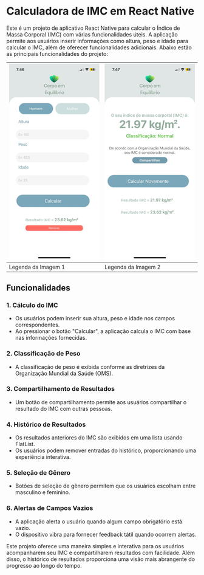 # Calculadora de IMC em React Native

Este é um projeto de aplicativo React Native para calcular o Índice de Massa Corporal (IMC) com várias funcionalidades úteis. A aplicação permite aos usuários inserir informações como altura, peso e idade para calcular o IMC, além de oferecer funcionalidades adicionais. Abaixo estão as principais funcionalidades do projeto:

| <img src="img1.jpeg" width="300"/> | <img src="img2.jpeg" width="300"/> |
| ---------------------------------- | ---------------------------------- |
| Legenda da Imagem 1                | Legenda da Imagem 2                |

## Funcionalidades

### 1. Cálculo do IMC

- Os usuários podem inserir sua altura, peso e idade nos campos correspondentes.
- Ao pressionar o botão "Calcular", a aplicação calcula o IMC com base nas informações fornecidas.

### 2. Classificação de Peso

- A classificação de peso é exibida conforme as diretrizes da Organização Mundial da Saúde (OMS).

### 3. Compartilhamento de Resultados

- Um botão de compartilhamento permite aos usuários compartilhar o resultado do IMC com outras pessoas.

### 4. Histórico de Resultados

- Os resultados anteriores do IMC são exibidos em uma lista usando FlatList.
- Os usuários podem remover entradas do histórico, proporcionando uma experiência interativa.

### 5. Seleção de Gênero

- Botões de seleção de gênero permitem que os usuários escolham entre masculino e feminino.

### 6. Alertas de Campos Vazios

- A aplicação alerta o usuário quando algum campo obrigatório está vazio.
- O dispositivo vibra para fornecer feedback tátil quando ocorrem alertas.

Este projeto oferece uma maneira simples e interativa para os usuários acompanharem seu IMC e compartilharem resultados com facilidade. Além disso, o histórico de resultados proporciona uma visão mais abrangente do progresso ao longo do tempo.
